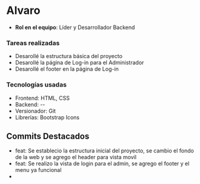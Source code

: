 # Alvaro
- **Rol en el equipo**: Líder y Desarrollador Backend

### **Tareas realizadas**
- Desarollé la estructura básica del proyecto
- Desarollé la página de Log-in para el Administrador
- Desarollé el footer en la página de Log-in

### **Tecnologías usadas**
- Frontend: HTML, CSS
- Backend: --
- Versionador: Git
- Librerías: Bootstrap Icons

## **Commits Destacados**
- feat: Se establecio la estructura inicial del proyecto, se cambio el fondo de la web y se agrego el header para vista movil
- feat: Se realizo la vista de login  para el admin, se agrego el footer y el menu ya funcional
- 